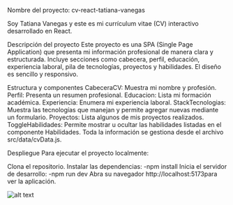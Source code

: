 Nombre del proyecto: cv-react-tatiana-vanegas

Soy Tatiana Vanegas y este es mi currículum vitae (CV) interactivo desarrollado en React.

Descripción del proyecto
Este proyecto es una SPA (Single Page Application) que presenta mi información profesional de manera clara y estructurada. Incluye secciones como cabecera, perfil, educación, experiencia laboral, pila de tecnologías, proyectos y habilidades. El diseño es sencillo y responsivo.

Estructura y componentes
CabeceraCV: Muestra mi nombre y profesión.
Perfil: Presenta un resumen profesional.
Educacion: Lista mi formación académica.
Experiencia: Enumera mi experiencia laboral.
StackTecnologias: Muestra las tecnologías que manejan y permite agregar nuevas mediante un formulario.
Proyectos: Lista algunos de mis proyectos realizados.
ToggleHabilidades: Permite mostrar u ocultar las habilidades listadas en el componente Habilidades.
Toda la información se gestiona desde el archivo src/data/cvData.js.

Despliegue
Para ejecutar el proyecto localmente:

Clona el repositorio.
Instalar las dependencias:
-npm install
Inicia el servidor de desarrollo:
-npm run dev
Abra su navegador http://localhost:5173para ver la aplicación.

![alt text](image-1.png)